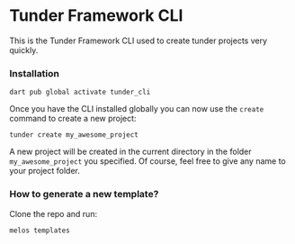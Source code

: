 # Tunder Framework CLI
This is the Tunder Framework CLI used to create tunder projects very quickly.

### Installation
```shell
dart pub global activate tunder_cli
```
Once you have the CLI installed globally you can now use the `create` command to create a new project:

```shell
tunder create my_awesome_project
```
A new project will be created in the current directory in the folder `my_awesome_project` you specified. Of course, feel free to give any name to your project folder.

### How to generate a new template?

Clone the repo and run:

```shell
melos templates
```
